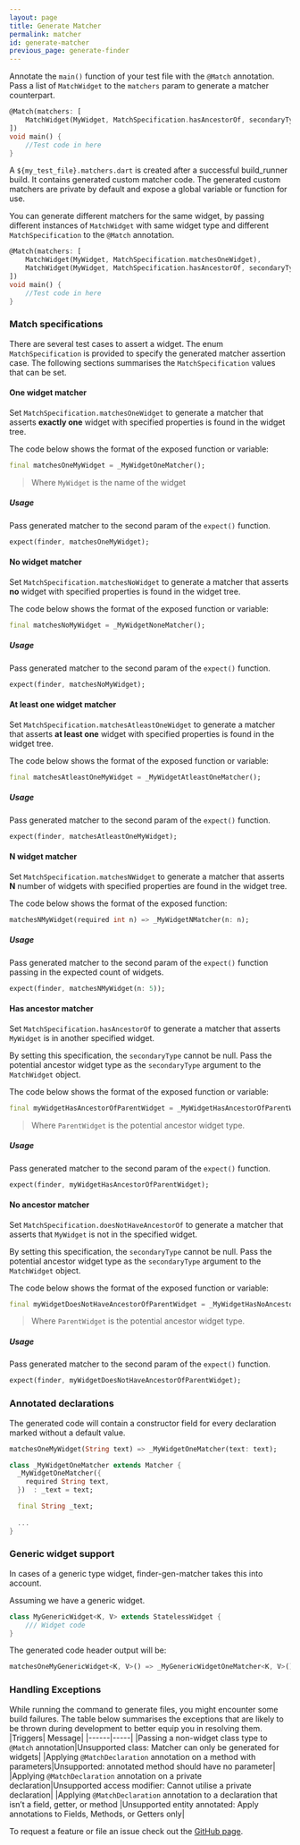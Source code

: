 ```yaml
---
layout: page
title: Generate Matcher 
permalink: matcher
id: generate-matcher
previous_page: generate-finder
---
```

Annotate the `main()` function of your test file with the `@Match` annotation. Pass a list of `MatchWidget` to the `matchers` param to generate a matcher counterpart.

```dart
@Match(matchers: [ 
    MatchWidget(MyWidget, MatchSpecification.hasAncestorOf, secondaryType: Dialog),
])
void main() {
    //Test code in here
}
```
A `${my_test_file}.matchers.dart` is created after a successful build_runner build. It contains generated custom matcher code. The generated custom matchers are private by default and expose a global variable or function for use.

You can generate different matchers for the same widget, by passing different instances of `MatchWidget` with same widget type and different `MatchSpecification` to the `@Match` annotation.

```dart
@Match(matchers: [ 
    MatchWidget(MyWidget, MatchSpecification.matchesOneWidget),
    MatchWidget(MyWidget, MatchSpecification.hasAncestorOf, secondaryType: Dialog),
])
void main() {
    //Test code in here
}
```

### Match specifications 
There are several test cases to assert a widget. The enum `MatchSpecification` is provided to specify the generated matcher assertion case. The following sections summarises the `MatchSpecification` values that can be set.

#### One widget matcher
Set `MatchSpecification.matchesOneWidget` to generate a matcher that asserts **exactly one** widget with specified properties is found in the widget tree.

The code below shows the format of the exposed function or variable:

```dart
final matchesOneMyWidget = _MyWidgetOneMatcher();
```
> Where `MyWidget` is the name of the widget

##### Usage
Pass generated matcher to the second param of the `expect()` function.

```dart
expect(finder, matchesOneMyWidget);
```

#### No widget matcher
Set `MatchSpecification.matchesNoWidget` to generate a matcher that asserts **no** widget with specified properties is found in the widget tree.

The code below shows the format of the exposed function or variable:

```dart
final matchesNoMyWidget = _MyWidgetNoneMatcher();
```

##### Usage
Pass generated matcher to the second param of the `expect()` function.

```dart
expect(finder, matchesNoMyWidget);
```

#### At least one widget matcher
Set `MatchSpecification.matchesAtleastOneWidget` to generate a matcher that asserts **at least one** widget with specified properties is found in the widget tree.

The code below shows the format of the exposed function or variable:

```dart
final matchesAtleastOneMyWidget = _MyWidgetAtleastOneMatcher();
```

##### Usage
Pass generated matcher to the second param of the `expect()` function.

```dart
expect(finder, matchesAtleastOneMyWidget);
```

#### N widget matcher
Set `MatchSpecification.matchesNWidget` to generate a matcher that asserts **N** number of widgets with specified properties are found in the widget tree.

The code below shows the format of the exposed function:

```dart
matchesNMyWidget(required int n) => _MyWidgetNMatcher(n: n);
```

##### Usage
Pass generated matcher to the second param of the `expect()` function passing in the expected count of widgets.

```dart
expect(finder, matchesNMyWidget(n: 5));
```

#### Has ancestor matcher
Set `MatchSpecification.hasAncestorOf` to generate a matcher that asserts `MyWidget` is in another specified widget.

By setting this specification, the `secondaryType` cannot be null. Pass the potential ancestor widget type as the `secondaryType` argument to the `MatchWidget` object.

The code below shows the format of the exposed function or variable:

```dart
final myWidgetHasAncestorOfParentWidget = _MyWidgetHasAncestorOfParentWidgetMatcher();
```

> Where `ParentWidget` is the potential ancestor widget type.

##### Usage
Pass generated matcher to the second param of the `expect()` function.

```dart
expect(finder, myWidgetHasAncestorOfParentWidget);
```

#### No ancestor matcher
Set `MatchSpecification.doesNotHaveAncestorOf` to generate a matcher that asserts that `MyWidget` is not in the specified widget.

By setting this specification, the `secondaryType` cannot be null. Pass the potential ancestor widget type as the `secondaryType` argument to the `MatchWidget` object.

The code below shows the format of the exposed function or variable:

```dart
final myWidgetDoesNotHaveAncestorOfParentWidget = _MyWidgetHasNoAncestorOfParentWidgetMatcher();
```
> Where `ParentWidget` is the potential ancestor widget type.

##### Usage
Pass generated matcher to the second param of the `expect()` function.

```dart
expect(finder, myWidgetDoesNotHaveAncestorOfParentWidget);
```


### Annotated declarations
The generated code will contain a constructor field for every declaration marked without a default value.

```dart
matchesOneMyWidget(String text) => _MyWidgetOneMatcher(text: text);

class _MyWidgetOneMatcher extends Matcher {
  _MyWidgetOneMatcher({
    required String text,
  })  : _text = text;

  final String _text;
  
  ...
}
```
### Generic widget support
In cases of a generic type widget, finder-gen-matcher takes this into account.

Assuming we have a generic widget.

```dart
class MyGenericWidget<K, V> extends StatelessWidget {
    /// Widget code
}
```

The generated code header output will be:

```dart
matchesOneMyGenericWidget<K, V>() => _MyGenericWidgetOneMatcher<K, V>();
```

### Handling Exceptions
While running the command to generate files, you might encounter some build failures. The table below summarises the exceptions that are likely to be thrown during development to better equip you in resolving them.
|Triggers| Message|
|------|-----|
|Passing a non-widget class type to `@Match` annotation|Unsupported class: Matcher can only be generated for widgets|
|Applying `@MatchDeclaration` annotation on a method with parameters|Unsupported: annotated method should have no parameter|
|Applying `@MatchDeclaration` annotation on a private declaration|Unsupported access modifier: Cannot utilise a private declaration|
|Applying `@MatchDeclaration` annotation to a declaration that isn’t a field, getter, or method |Unsupported entity annotated: Apply annotations to Fields, Methods, or Getters only|

 To request a feature or file an issue check out the [GitHub page](https://github.com/JasperEssien2/finder-matcher-gen/issues).

